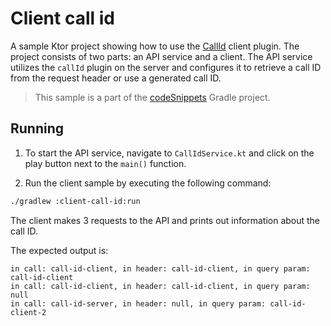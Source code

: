 # Client call id

A sample Ktor project showing how to use the [CallId](https://ktor.io/docs/client-call-id.html) client plugin.
The project consists of two parts: an API service and a client.
The API service utilizes the `callId` plugin on the server and configures it to retrieve a call ID from the request
header or use a generated call ID.

> This sample is a part of the [codeSnippets](../../README.md) Gradle project.

## Running

1. To start the API service, navigate to `CallIdService.kt` and click on the play button next to the `main()` function.

2. Run the client sample by executing the following command:

```bash
./gradlew :client-call-id:run
```

The client makes 3 requests to the API and prints out information about the call ID.

The expected output is:
```
in call: call-id-client, in header: call-id-client, in query param: call-id-client
in call: call-id-client, in header: call-id-client, in query param: null
in call: call-id-server, in header: null, in query param: call-id-client-2
```